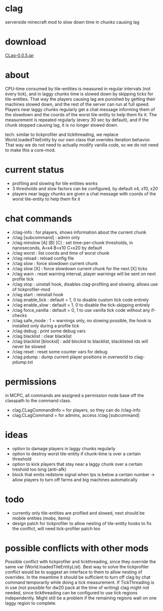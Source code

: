 clag
====

serverside minecraft mod to slow down time in chunks causing lag

download
====
[CLag-0.0.5.jar](releases/CLag-0.0.5.jar?raw=true)

about
====

CPU-time consumed by tile-entities is measured in regular intervals (not every tick),
and in laggy chunks time is slowed down by skipping ticks for tile-entities.
That way the players causing lag are punished by getting their machines slowed down,
and the rest of the server can run at full speed.
Players near laggy chunks regularly get a chat message informing them of the slowdown and the coords of the worst tile-entity to help them fix it.
The measurement is repeated regularly (every 30 sec by default), and if the chunk stopped causing lag, it is no longer slowed down.

tech: similar to tickprofiler and tickthreading, we replace World.loadedTileEntity by our own class that overides iteration behavior.
That way we do not need to actually modify vanilla code, so we do not need to make this a core-mod.

current status
====

* profiling and slowing for tile entities works
* 3 thresholds and slow factors can be configured, by default x4, x10, x20
* players near laggy chunks are given a chat message with coords of the worst tile-entity to help them fix it


chat commands
====

* /clag-info : for players, shows information about the current chunk
* /clag [subcommand] : admin only
* /clag minslow [A] [B] [C] : set time-per-chunk thresholds, in nanoseconds, A=x4 B=x10 C=x20 by default
* /clag worst : list coords and time of worst chunk
* /clag reload : reload config file
* /clag slow : force slowdown current chunk 
* /clag slow [X] : force slowdown current chunk for the next [X] ticks
* /clag warn : reset warning interval, player warnings will be sent on next profile tick
* /clag stop : uinstall hook, disables clag-profiling and slowing. allows use of tickprofiler-mod
* /clag start : reinstall hook
* /clag enable_tick : default = 1, 0 to disable custom tick code entirely
* /clag enable_slow : default = 1, 0 to disable the tick-skipping entirely
* /clag force_vanilla : default = 0, 1 to use vanilla tick code without any if-checks
* /clag safe_mode : 1 = warnings only, no slowing possible, the hook is installed only during a profile tick
* /clag debug : print some debug vars
* /clag blacklist : clear blacklist
* /clag blacklist [blockid] : add blockid to blacklist, blacklisted ids will never be slowed
* /clag reset : reset some counter vars for debug
* /clag pdump : dump current player positions in overworld to clag-pdump.txt



permissions
=== 

in MCPC, all commands are assigned a permission node base off the classpath to the command class.  
* clag.CLagCommandInfo = for players, so they can do /clag-info
* clag.CLagCommand = for admins, access /clag [subcommand]

ideas
====

* option to damage players in laggy chunks regularly
* option to destroy worst tile-entity if chunk-time is over a certain threshold
* option to kick players that stay near a laggy chunk over a certain treshold too long (anti-afk)
* block that emits redstone signal when tps is below a certain number -> allow players to turn off farms and big machines automatically

todo
====

* currently only tile-entities are profiled and slowed, next should be mobile entities (mobs, items)
* design patch for tickprofiler to allow nesting of tile-entity hooks to fix the conflict, will need tick-profiler patch too


possible conflicts with other mods 
====

Possible conflict with tickprofiler and tickthreading, since they override the same var (World.loadedTileEntityList).
Best way to solve the tickprofiler conflict would be to suggest an interface to them to allow nesting of overrides.
In the meantime it should be sufficient to turn off clag by chat command temporarily while doing a tick measurement.
If TickThreading is in use (not possible for dw20 pack at the time of writing) clag might not needed, 
since tickthreading can be configured to use tick regions independently.
Might still be a problem if the remaining regions wait on one laggy region to complete.


